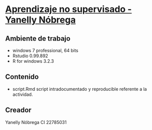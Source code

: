 # [Aprendizaje no supervisado - Yanelly Nóbrega](https://github.com/DataMiningUCV/preprocesamiento-de-datos-yanellynobrega)


## Ambiente de trabajo

- windows 7 professional, 64 bits
- Rstudio 0.99.892
- R for windows 3.2.3

## Contenido

- script.Rmd script intradocumentado y reproducible referente a la actividad.



## Creador

Yanelly Nóbrega
CI 22785031

